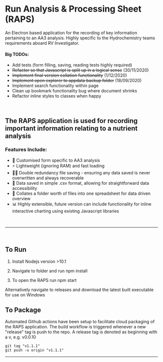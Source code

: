# Run Analysis & Processing Sheet (RAPS)

An Electron based application for the recording of key information pertaining to an AA3 analysis. Highly specific to the Hydrochemistry teams requirements aboard RV Investigator.

#### Big TODOs:
- Add tests (form filling, saving, reading tests highly required)
- ~~Refactor so that Javascript is split up in a logical sense~~ (30/11/2020)
- ~~Implement final version collation functionality~~ (1/12/2020)
- ~~Implement open explorer to appdata backup folder~~ (18/09/2020)
- Implement search functionality within page
- Clean up bookmark functionality bug where document shrinks
- Refactor inline styles to classes when happy 

<br>

## The RAPS application is used for recording important information relating to a nutrient analysis

### Features Include:
- 📑 Customised form specific to AA3 analysis
- ⚡ Lightweight (ignoring RAM) and fast loading 
- 💾💾 Double redundancy file saving - ensuring any data saved is never overwritten and always recoverable
- 📅 Data saved in simple .csv format, allowing for straightforward data accessibility
- 📂 Collates a folder worth of files into one spreadsheet for data driven overview
- 📊 Highly extensible, future version can include functionality for inline interactive charting using existing Javascript libraries

<br>

---

<br>

## To Run

1. Install Nodejs version >10.1

2. Navigate to folder and run npm install 

3. To open the RAPS run npm start

Alternatively navigate to releases and download the latest built executable for use on Windows

## To Package
Automated Github actions have been setup to facilitate cloud packaging of the RAPS application. The build workflow is triggered whenever a new "release" tag is push to the repo. A release tag is denoted as beginning with a v, e.g. v0.0.10

```
git tag "v1.1.1"
git push -u origin "v1.1.1"
```

---


 
